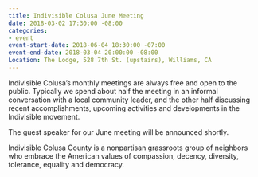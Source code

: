 ```yaml
---
title: Indivisible Colusa June Meeting
date: 2018-03-02 17:30:00 -08:00
categories:
- event
event-start-date: 2018-06-04 18:30:00 -07:00
event-end-date: 2018-03-04 20:00:00 -08:00
Location: The Lodge, 528 7th St. (upstairs), Williams, CA
---
```


Indivisible Colusa’s monthly meetings are always free and open to the public. Typically we spend about half the meeting in an informal conversation with a local community leader, and the other half discussing recent accomplishments, upcoming activities and developments in the Indivisible movement. 

The guest speaker for our June meeting will be announced shortly. 

Indivisible Colusa County is a nonpartisan grassroots group of neighbors who embrace the American values of compassion, decency, diversity, tolerance, equality and democracy.